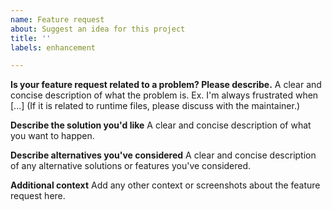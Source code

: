 ```yaml
---
name: Feature request
about: Suggest an idea for this project
title: ''
labels: enhancement

---
```


**Is your feature request related to a problem? Please describe.**
A clear and concise description of what the problem is. Ex. I'm always frustrated when [...]
(If it is related to runtime files, please discuss with the maintainer.)

**Describe the solution you'd like**
A clear and concise description of what you want to happen.

**Describe alternatives you've considered**
A clear and concise description of any alternative solutions or features you've considered.

**Additional context**
Add any other context or screenshots about the feature request here.
